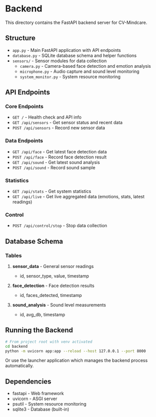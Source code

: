 # Backend

This directory contains the FastAPI backend server for CV-Mindcare.

## Structure

- `app.py` - Main FastAPI application with API endpoints
- `database.py` - SQLite database schema and helper functions
- `sensors/` - Sensor modules for data collection
  - `camera.py` - Camera-based face detection and emotion analysis
  - `microphone.py` - Audio capture and sound level monitoring
  - `system_monitor.py` - System resource monitoring

## API Endpoints

### Core Endpoints
- `GET /` - Health check and API info
- `GET /api/sensors` - Get sensor status and recent data
- `POST /api/sensors` - Record new sensor data

### Data Endpoints
- `GET /api/face` - Get latest face detection data
- `POST /api/face` - Record face detection result
- `GET /api/sound` - Get latest sound analysis
- `POST /api/sound` - Record sound sample

### Statistics
- `GET /api/stats` - Get system statistics
- `GET /api/live` - Get live aggregated data (emotions, stats, latest readings)

### Control
- `POST /api/control/stop` - Stop data collection

## Database Schema

### Tables
1. **sensor_data** - General sensor readings
   - id, sensor_type, value, timestamp

2. **face_detection** - Face detection results
   - id, faces_detected, timestamp

3. **sound_analysis** - Sound level measurements
   - id, avg_db, timestamp

## Running the Backend

```bash
# From project root with venv activated
cd backend
python -m uvicorn app:app --reload --host 127.0.0.1 --port 8000
```

Or use the launcher application which manages the backend process automatically.

## Dependencies

- fastapi - Web framework
- uvicorn - ASGI server
- psutil - System resource monitoring
- sqlite3 - Database (built-in)
